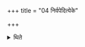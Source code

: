 +++
title = "04 निर्वपेदित्येके"

+++

<details><summary>थिते</summary>

4. According to some (ritualists) he (also) may pour out (i.e. perform the above-mentioned offering).
</details>
